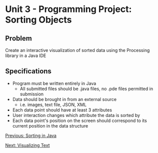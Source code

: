 # Unit 3 - Programming Project: Sorting Objects

## Problem
  Create an interactive visualization of sorted data using the Processing library in a Java IDE

## Specifications
  * Program must be written entirely in Java
    * All submitted files should be .java files, no .pde files permitted in submission
  * Data should be brought in from an external source
    * i.e. images, text file, JSON, XML
  * Each data point should have at least 3 attributes
  * User interaction changes which attribute the data is sorted by
  * Each data point's position on the screen should correspond to its current position in the data structure

[Previous: Sorting in Java](day1.md)

[Next: Visualizing Text](homework1.md)
